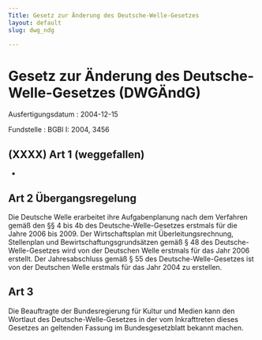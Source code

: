 ```yaml
---
Title: Gesetz zur Änderung des Deutsche-Welle-Gesetzes
layout: default
slug: dwg_ndg

---
```


# Gesetz zur Änderung des Deutsche-Welle-Gesetzes (DWGÄndG)

Ausfertigungsdatum
:   2004-12-15

Fundstelle
:   BGBl I: 2004, 3456



## (XXXX) Art 1 (weggefallen)

-


## Art 2 Übergangsregelung

Die Deutsche Welle erarbeitet ihre Aufgabenplanung nach dem Verfahren
gemäß den §§ 4 bis 4b des Deutsche-Welle-Gesetzes erstmals für die
Jahre 2006 bis 2009. Der Wirtschaftsplan mit Überleitungsrechnung,
Stellenplan und Bewirtschaftungsgrundsätzen gemäß § 48 des Deutsche-
Welle-Gesetzes wird von der Deutschen Welle erstmals für das Jahr 2006
erstellt. Der Jahresabschluss gemäß § 55 des Deutsche-Welle-Gesetzes
ist von der Deutschen Welle erstmals für das Jahr 2004 zu erstellen.


## Art 3

Die Beauftragte der Bundesregierung für Kultur und Medien kann den
Wortlaut des Deutsche-Welle-Gesetzes in der vom Inkrafttreten dieses
Gesetzes an geltenden Fassung im Bundesgesetzblatt bekannt machen.

